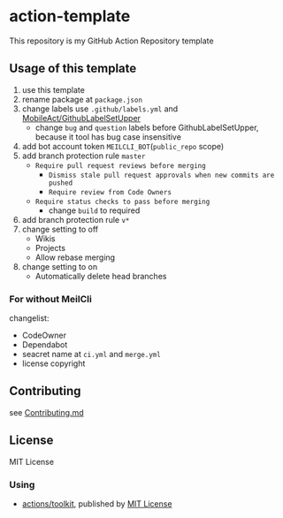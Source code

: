 # action-template
This repository is my GitHub Action Repository template

## Usage of this template
1. use this template
1. rename package at `package.json`
1. change labels use `.github/labels.yml` and [MobileAct/GithubLabelSetUpper](https://github.com/MobileAct/GithubLabelSetUpper)
   - change `bug` and `question` labels before GithubLabelSetUpper, because it tool has bug case insensitive
1. add bot account token `MEILCLI_BOT`(`public_repo` scope)
1. add branch protection rule `master`
   - `Require pull request reviews before merging`
     - `Dismiss stale pull request approvals when new commits are pushed`
     - `Require review from Code Owners`
   - `Require status checks to pass before merging`
     - change `build` to required
1. add branch protection rule `v*`
1. change setting to off
   - Wikis
   - Projects
   - Allow rebase merging
1. change setting to on
    - Automatically delete head branches

### For without MeilCli
changelist:
- CodeOwner
- Dependabot
- seacret name at `ci.yml` and `merge.yml`
- license copyright

## Contributing
see [Contributing.md](./.github/CONTRIBUTING.md)

## License
MIT License

### Using
- [actions/toolkit](https://github.com/actions/toolkit), published by [MIT License](https://github.com/actions/toolkit/blob/master/LICENSE.md)
